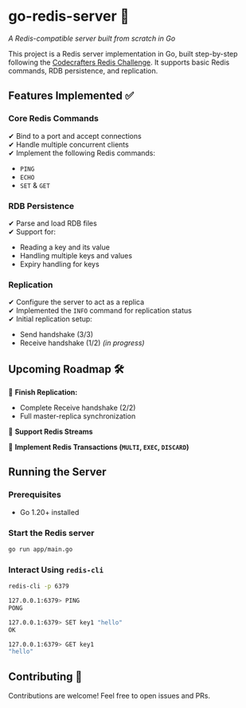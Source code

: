 # go-redis-server 🚀  
*A Redis-compatible server built from scratch in Go*  

This project is a Redis server implementation in Go, built step-by-step following the [Codecrafters Redis Challenge](https://app.codecrafters.io/courses/redis/overview). It supports basic Redis commands, RDB persistence, and replication.

## Features Implemented ✅  

### **Core Redis Commands**  
✔ Bind to a port and accept connections  
✔ Handle multiple concurrent clients  
✔ Implement the following Redis commands:  
  - `PING`
  - `ECHO`
  - `SET` & `GET`  

### **RDB Persistence**  
✔ Parse and load RDB files  
✔ Support for:  
  - Reading a key and its value  
  - Handling multiple keys and values  
  - Expiry handling for keys  

### **Replication**  
✔ Configure the server to act as a replica  
✔ Implemented the `INFO` command for replication status  
✔ Initial replication setup:  
  - Send handshake (3/3)  
  - Receive handshake (1/2) _(in progress)_  

## Upcoming Roadmap 🛠️  

🔹 **Finish Replication:**  
  - Complete Receive handshake (2/2)  
  - Full master-replica synchronization  

🔹 **Support Redis Streams**  

🔹 **Implement Redis Transactions (`MULTI`, `EXEC`, `DISCARD`)**  

## Running the Server

### **Prerequisites**  
- Go 1.20+ installed  

### **Start the Redis server**  
```sh
go run app/main.go
```

### **Interact Using `redis-cli`**
```sh
redis-cli -p 6379
```

```sh
127.0.0.1:6379> PING
PONG

127.0.0.1:6379> SET key1 "hello"
OK

127.0.0.1:6379> GET key1
"hello"
```

## Contributing 🤝
Contributions are welcome! Feel free to open issues and PRs.
